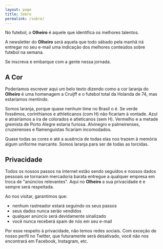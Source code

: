 ```yaml
---
layout: page
title: Sobre
permalink: /sobre/
---
```


No futebol, o **Olheiro** é aquele que identifica os melhores talentos.

A newsletter do **Olheiro** será aquela que todo sábado pela manhã irá entregar no seu e-mail uma indicação dos melhores conteúdos sobre futebol na semana.

Se inscreva e embarque com a gente nessa jornada.

## A Cor

Poderíamos escrever aqui um belo texto dizendo como a cor laranja do **Olheiro** é uma homenagem a Cruijff e o futebol total da Holanda de 74, mas estaríamos mentindo.

Somos laranja, porque quase nenhum time no Brasil o é. Se verde fossêmos, corinthianos e athleticanos (com H) não ficariam à vontade. Azul e atrairíamos a ira de colorados e atleticanos (sem H). Vermelho e a metade gremista de Porto Alegre estaria furiosa. Alvinegro e palmeirenses, cruzeirenses e flamenguistas ficariam incomodados.

Quase todas as cores e até a ausência de todas elas nos trazem à memória algum uniforme marcante. Somos laranja para ser de todas as torcidas.

##

## Privacidade

Todos os nossos passos na internet estão sendo seguidos e nossos dados pessoais se tornaram mercadoria barata entregue a qualquer empresa em troca de "anúncios relevantes". Aqui no **Olheiro** a sua privacidade é e sempre será respeitada.

Ao nos visitar, garantimos que:

* nenhum rastreador estará seguindo os seus passos
* seus dados nunca serão vendidos
* qualquer anúncio será devidamente sinalizado
* você nunca receberá spam de nós em seu e-mail

Por esse respeito à privacidade, não temos redes sociais. Com exceção de nosso perfil no Twitter, que futuramente será desativado, você não nos encontrará em Facebook, Instagram, etc.
